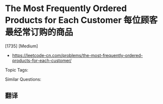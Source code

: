 # The Most Frequently Ordered Products for Each Customer 每位顾客最经常订购的商品

[1735] [Medium]

- https://leetcode-cn.com/problems/the-most-frequently-ordered-products-for-each-customer/

Topic Tags:

Similar Questions:

## 翻译
